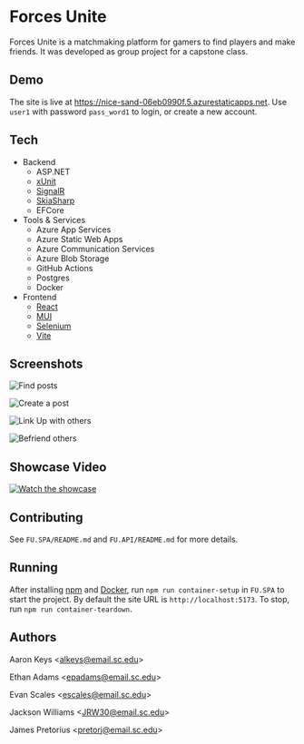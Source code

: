 # Forces Unite

Forces Unite is a matchmaking platform for gamers to find players and make friends. It was developed as group project for a capstone class.

## Demo

The site is live at <https://nice-sand-06eb0990f.5.azurestaticapps.net>. Use `user1` with password `pass_word1` to login, or create a new account.

## Tech

- Backend
  - ASP.NET
  - [xUnit](https://xunit.net/)
  - [SignalR](https://github.com/SignalR/SignalR)
  - [SkiaSharp](https://github.com/mono/SkiaSharp)
  - EFCore
- Tools & Services
  - Azure App Services
  - Azure Static Web Apps
  - Azure Communication Services
  - Azure Blob Storage
  - GitHub Actions
  - Postgres
  - Docker
- Frontend
  - [React](https://react.dev/)
  - [MUI](https://mui.com/)
  - [Selenium](https://www.selenium.dev/)
  - [Vite](https://vitejs.dev/)

## Screenshots

![Find posts](FU.SPA/assets/discover-posts-view.png)

![Create a post](FU.SPA/assets/create-post-view.png)

![Link Up with others](FU.SPA/assets/post-view.png)

![Befriend others](FU.SPA/assets/friends-view.png)

## Showcase Video

[![Watch the showcase](https://img.youtube.com/vi/jp-dW9j6vXE/0.jpg)](https://www.youtube.com/watch?v=jp-dW9j6vXE)

## Contributing

See `FU.SPA/README.md` and `FU.API/README.md` for more details.

## Running

After installing [npm](https://www.npmjs.com/package/npm) and [Docker](https://www.docker.com/get-started/), run `npm run container-setup` in `FU.SPA` to start the project. By default the site URL is `http://localhost:5173`. To stop, run `npm run container-teardown`.

## Authors

Aaron Keys \<<alkeys@email.sc.edu>\>

Ethan Adams \<<epadams@email.sc.edu>\>

Evan Scales \<<escales@email.sc.edu>\>

Jackson Williams \<<JRW30@email.sc.edu>\>

James Pretorius \<<pretorj@email.sc.edu>\>
